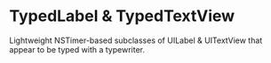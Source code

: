 TypedLabel & TypedTextView
==========

Lightweight NSTimer-based subclasses of UILabel & UITextView that appear to be typed with a typewriter.
